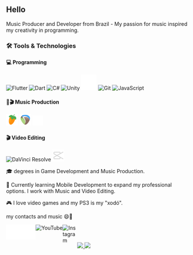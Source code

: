 ## Hello
Music Producer and Developer from Brazil - My passion for music inspired my creativity in programming.

### 🛠 Tools & Technologies

#### 💻 Programming
<p>
  <img src="https://cdn.jsdelivr.net/gh/devicons/devicon/icons/flutter/flutter-original.svg" height="32" alt="Flutter" title="Flutter" />
  <img src="https://cdn.jsdelivr.net/gh/devicons/devicon/icons/dart/dart-original.svg" height="32" alt="Dart" title="Dart" />
  <img src="https://cdn.jsdelivr.net/gh/devicons/devicon/icons/csharp/csharp-original.svg" height="32" alt="C#" title="C#" />
  <img src="https://cdn.jsdelivr.net/gh/devicons/devicon/icons/unity/unity-original.svg" height="32" alt="Unity" title="Unity" />
 <img src ="https://github.com/Wave-9B/Wave-9B/blob/main/assets/fmod.svg" height="42" alt="FMOD" title="FMOD"/>
  <img src="https://cdn.jsdelivr.net/gh/devicons/devicon/icons/git/git-original.svg" height="32" alt="Git" title="Git" />
  <img src="https://cdn.jsdelivr.net/gh/devicons/devicon/icons/javascript/javascript-original.svg" height="32" alt="JavaScript" title="JavaScript" />
</p>

#### 🎵🎬 Music Production
<p>
  <img src= "https://github.com/Wave-9B/Wave-9B/blob/main/assets/fl_studio.svg" height="32" alt="FL Studio" title="FL Studio" />
  <img src="https://github.com/Wave-9B/Wave-9B/blob/main/assets/reaper.svg" height="32" alt="Reaper" title="Reaper" />
  <img src="https://github.com/Wave-9B/Wave-9B/blob/main/assets/pro_tools.svg" height="28" alt="Pro Tools" title="Pro Tools" />
</p>

#### 🎬 Video Editing
<p>
  <img src="https://cdn.simpleicons.org/davinciresolve/00baff" height="32" alt="DaVinci Resolve" title="DaVinci Resolve" />
  <img src="https://github.com/Wave-9B/Wave-9B/blob/main/assets/capcut.svg" height=32  alt="CapCut" title="CapCut"/>
</p>

<p>🎓 degrees in Game Development and Music Production.</p>
<p>🎯 Currently learning Mobile Development to expand my professional options. I work with Music and Video Editing.</p>
<p>🎮 I love video games and my PS3 is my "xodó".</p>

<p>my contacts and music 😄🤙</p>
<a href="https://www.linkedin.com/in/eduardo-brenga" target="_blank"><img align="left" alt="LinkedIn" width="40px" src="https://github.com/Aakarsh-B/trying-repos/blob/master/linkedin.svg" />

<a href="https://www.instagram.com/wave9b" target="_blank"><img align="left" alt="Instagram" width="40px" src="https://github.com/Aakarsh-B/trying-repos/blob/master/insta.svg" />
<a href="https://youtube.com/@wave9b">
  <img align="left" alt="YouTube" src="https://www.svgrepo.com/show/450397/youtube.svg" height="40" />
</a>
<a href="https://www.instagram.com/wave9b" target="_blank"><img align="left" alt="Instagram" width="40px" src="https://www.svgrepo.com/show/355256/spotify.svg" />

<br> </br>
<p>
<div>
<a href="https://github.com/Wave-9B">
<img loading="lazy" height="180em" src="https://github-readme-stats.vercel.app/api/top-langs/?username=Wave-9B&layout=compact&langs_count=7&theme=dracula"/>
<img loading="lazy" height="180em" src="https://github-readme-stats.vercel.app/api?username=Wave-9B&show_icons=true&theme=dracula&include_all_commits=true&count_private=true"/>
</div></p>
